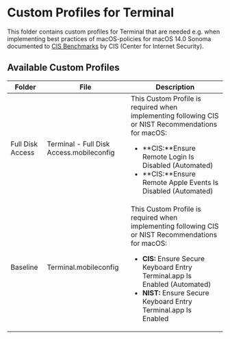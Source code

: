 # Custom Profiles for Terminal

This folder contains custom profiles for Terminal that are needed e.g. when implementing best practices of macOS-policies for macOS  14.0 Sonoma documented to [CIS Benchmarks](https://www.cisecurity.org/cis-benchmarks) by CIS (Center for Internet Security).

## Available Custom Profiles
| Folder | File | Description |
| ----------- | ----------- | ----------- |
| Full Disk Access | Terminal - Full Disk Access.mobileconfig | This Custom Profile is required when implementing following CIS or NIST Recommendations for macOS: <ul><li>**CIS:**Ensure Remote Login Is Disabled (Automated)</li><li>**CIS:**Ensure Remote Apple Events Is Disabled (Automated)</li></ul> |
| Baseline | Terminal.mobileconfig | This Custom Profile is required when implementing following CIS or NIST Recommendations for macOS: <ul><li>**CIS:** Ensure Secure Keyboard Entry Terminal.app Is Enabled (Automated)</li><li>**NIST:** Ensure Secure Keyboard Entry Terminal.app Is Enabled</li></ul>|
